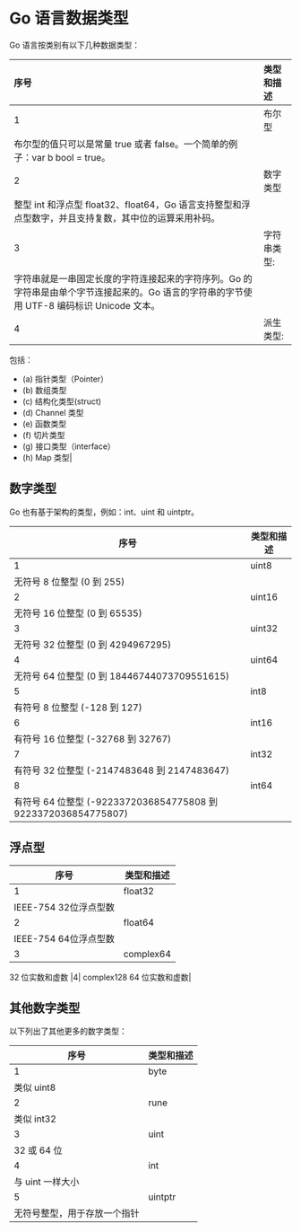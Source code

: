 # Go 语言数据类型

Go 语言按类别有以下几种数据类型：

|序号|类型和描述|
|:---|:---|
|1|布尔型
布尔型的值只可以是常量 true 或者 false。一个简单的例子：var b bool = true。|
|2|数字类型
整型 int 和浮点型 float32、float64，Go 语言支持整型和浮点型数字，并且支持复数，其中位的运算采用补码。|
|3|字符串类型:
字符串就是一串固定长度的字符连接起来的字符序列。Go 的字符串是由单个字节连接起来的。Go 语言的字符串的字节使用 UTF-8 编码标识 Unicode 文本。|
|4|派生类型:
包括：
+ (a) 指针类型（Pointer）
+ (b) 数组类型
+ (c) 结构化类型(struct)
+ (d) Channel 类型
+ (e) 函数类型
+ (f) 切片类型
+ (g) 接口类型（interface）
+ (h) Map 类型|


## 数字类型
Go 也有基于架构的类型，例如：int、uint 和 uintptr。


|序号|类型和描述|
|----|----|
|1|uint8
无符号 8 位整型 (0 到 255)|
|2|uint16
无符号 16 位整型 (0 到 65535)|
|3|uint32
无符号 32 位整型 (0 到 4294967295)|
|4|	uint64
无符号 64 位整型 (0 到 18446744073709551615)|
|5|int8
有符号 8 位整型 (-128 到 127)|
|6|	int16
有符号 16 位整型 (-32768 到 32767)|
|7|int32
有符号 32 位整型 (-2147483648 到 2147483647)|
|8|int64
有符号 64 位整型 (-9223372036854775808 到 9223372036854775807)|

## 浮点型

|序号|类型和描述|
|----|----|
|1|float32
IEEE-754 32位浮点型数|
|2|float64
IEEE-754 64位浮点型数|
|3|complex64
32 位实数和虚数
|4|	complex128
64 位实数和虚数|

## 其他数字类型
以下列出了其他更多的数字类型：

|序号|类型和描述|
|----|----|
|1|byte
类似 uint8|
|2|rune
类似 int32|
|3|uint
32 或 64 位|
|4|int
与 uint 一样大小|
|5|uintptr
无符号整型，用于存放一个指针|